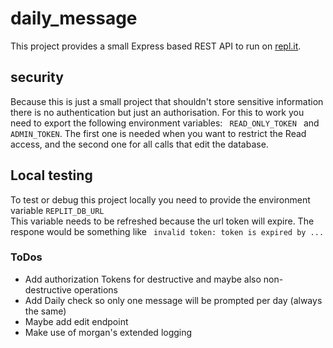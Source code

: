 # daily_message
This project provides a small Express based REST API to run on [repl.it](https://replit.com).

## security
Because this is just a small project that shouldn't store sensitive information there is no authentication but just an 
authorisation. For this to work you need to export the following environment variables: <code> READ_ONLY_TOKEN
</code> and <code>ADMIN_TOKEN</code>. The first one is needed when you want to restrict the Read access, and the second 
one for all calls that edit the database.

## Local testing
To test or debug this project locally you need to provide the environment variable <code>REPLIT_DB_URL</code>
<br> This variable needs to be refreshed because the url token will expire. The respone would be something like <code>
invalid token: token is expired by ...</code>
### ToDos
- Add authorization Tokens for destructive and maybe also non-destructive operations
- Add Daily check so only one message will be prompted per day (always the same)
- Maybe add edit endpoint
- Make use of morgan's extended logging